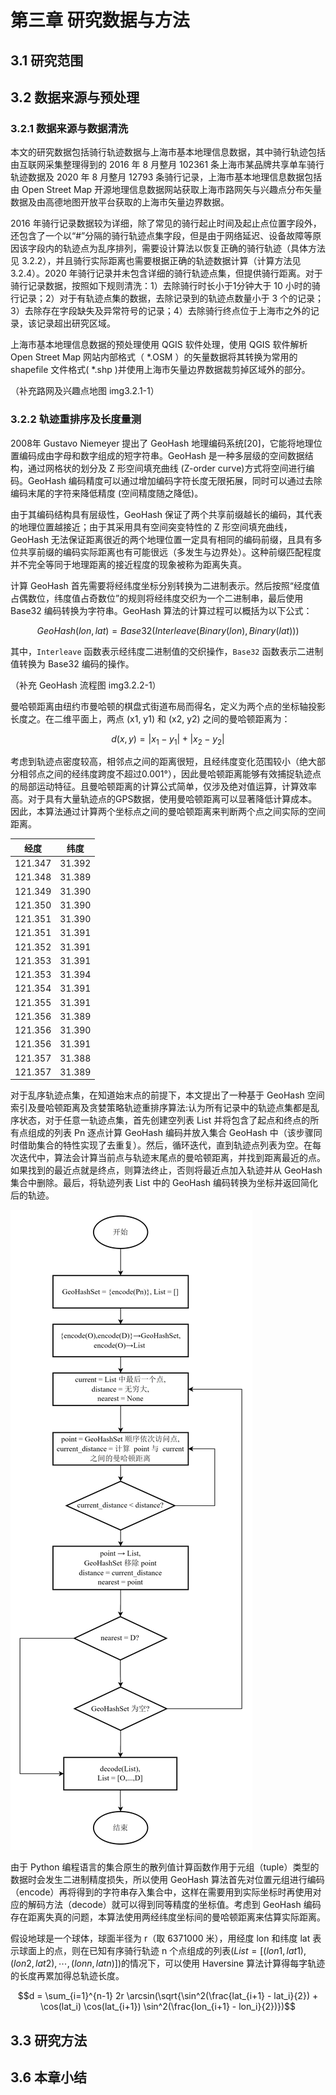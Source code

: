 # 第三章 研究数据与方法
## 3.1 研究范围

## 3.2 数据来源与预处理

### 3.2.1 数据来源与数据清洗
本文的研究数据包括骑行轨迹数据与上海市基本地理信息数据，其中骑行轨迹包括由互联网采集整理得到的 2016 年 8 月整月 102361 条上海市某品牌共享单车骑行轨迹数据及 2020 年 8 月整月 12793 条骑行记录，上海市基本地理信息数据包括由 Open  Street  Map 开源地理信息数据网站获取上海市路网矢与兴趣点分布矢量数据及由高德地图开放平台获取的上海市矢量边界数据。

2016 年骑行记录数据较为详细，除了常见的骑行起止时间及起止点位置字段外，还包含了一个以“#”分隔的骑行轨迹点集字段，但是由于网络延迟、设备故障等原因该字段内的轨迹点为乱序排列，需要设计算法以恢复正确的骑行轨迹（具体方法见 3.2.2），并且骑行实际距离也需要根据正确的轨迹数据计算（计算方法见 3.2.4）。2020 年骑行记录并未包含详细的骑行轨迹点集，但提供骑行距离。对于骑行记录数据，按照如下规则清洗：1）去除骑行时长小于1分钟大于 10 小时的骑行记录；2）对于有轨迹点集的数据，去除记录到的轨迹点数量小于 3 个的记录；3）去除存在字段缺失及异常符号的记录；4）去除骑行终点位于上海市之外的记录，该记录超出研究区域。

上海市基本地理信息数据的预处理使用 QGIS 软件处理，使用 QGIS 软件解析 Open  Street  Map 网站内部格式（ *.OSM ）的矢量数据将其转换为常用的 shapefile 文件格式( *.shp )并使用上海市矢量边界数据裁剪掉区域外的部分。

（补充路网及兴趣点地图 img3.2.1-1）

### 3.2.2 轨迹重排序及长度量测
2008年 Gustavo Niemeyer 提出了 GeoHash 地理编码系统[20]，它能将地理位置编码成由字母和数字组成的短字符串。GeoHash 是一种多层级的空间数据结构，通过网格状的划分及 Z 形空间填充曲线 (Z-order curve)方式将空间进行编码。GeoHash 编码精度可以通过增加编码字符长度无限拓展，同时可以通过去除编码末尾的字符来降低精度 (空间精度随之降低)。

由于其编码结构具有层级性，GeoHash 保证了两个共享前缀越长的编码，其代表的地理位置越接近；由于其采用具有空间突变特性的 Z 形空间填充曲线，GeoHash 无法保证距离很近的两个地理位置一定具有相同的编码前缀，且具有多位共享前缀的编码实际距离也有可能很远（多发生与边界处）。这种前缀匹配程度并不完全等同于地理距离的接近程度的现象被称为距离失真。

计算 GeoHash 首先需要将经纬度坐标分别转换为二进制表示。然后按照“经度值占偶数位，纬度值占奇数位”的规则将经纬度交织为一个二进制串，最后使用 Base32 编码转换为字符串。GeoHash 算法的计算过程可以概括为以下公式：

$$GeoHash(lon, lat) = Base32(Interleave(Binary(lon), Binary(lat)))$$

其中，`Interleave` 函数表示经纬度二进制值的交织操作，`Base32` 函数表示二进制值转换为 Base32 编码的操作。

（补充 GeoHash 流程图 img3.2.2-1）

曼哈顿距离由纽约市曼哈顿的棋盘式街道布局而得名，定义为两个点的坐标轴投影长度之。在二维平面上，两点 (x1, y1) 和 (x2, y2) 之间的曼哈顿距离为：

$$d(x, y) = |x_1 - y_1| + |x_2 - y_2|$$

考虑到轨迹点密度较高，相邻点之间的距离很短，且经纬度变化范围较小（绝大部分相邻点之间的经纬度跨度不超过0.001°），因此曼哈顿距离能够有效捕捉轨迹点的局部运动特征。且曼哈顿距离的计算公式简单，仅涉及绝对值运算，计算效率高。对于具有大量轨迹点的GPS数据，使用曼哈顿距离可以显著降低计算成本。因此，本算法通过计算两个坐标点之间的曼哈顿距离来判断两个点之间实际的空间距离。

| 经度 | 纬度 |
| -- | -- |
|121.347|31.392|
|121.348|31.389|
|121.349|31.390|
|121.350|31.390|
|121.351|31.390|
|121.351|31.391|
|121.352|31.391|
|121.353|31.391|
|121.353|31.394|
|121.354|31.391|
|121.355|31.391|
|121.356|31.389|
|121.356|31.390|
|121.356|31.391|
|121.357|31.388|
|121.357|31.389|

对于乱序轨迹点集，在知道始末点的前提下，本文提出了一种基于 GeoHash 空间索引及曼哈顿距离及贪婪策略轨迹重排序算法:认为所有记录中的轨迹点集都是乱序状态，对于任意一轨迹点集，首先创建空列表 List 并将包含了起点和终点的所有点组成的列表 Pn 逐点计算 GeoHash 编码并放入集合 GeoHash 中（该步骤同时借助集合的特性实现了去重复）。然后，循环迭代，直到轨迹点列表为空。在每次迭代中，算法会计算当前点与轨迹末尾点的曼哈顿距离，并找到距离最近的点。如果找到的最近点就是终点，则算法终止，否则将最近点加入轨迹并从 GeoHash 集合中删除。最后，将轨迹列表 List 中的 GeoHash 编码转换为坐标并返回简化后的轨迹。

![](../imgs/3.3-2.png)

由于 Python 编程语言的集合原生的散列值计算函数作用于元组（tuple）类型的数据时会发生二进制精度损失，所以使用 GeoHash 算法首先对位置元组进行编码（encode）再将得到的字符串存入集合中，这样在需要用到实际坐标时再使用对应的解码方法（decode）就可以得到同等精度的坐标值。考虑到 GeoHash 编码存在距离失真的问题，本算法使用两经纬度坐标间的曼哈顿距离来估算实际距离。

假设地球是一个球体，球面半径为 r（取 6371000 米），用经度 lon 和纬度 lat 表示球面上的点，则在已知有序骑行轨迹 n 个点组成的列表($List = [(lon1, lat1), (lon2, lat2), \cdots, (lonn, latn)]$)的情况下，可以使用 Haversine 算法计算得每字轨迹的长度再累加得总轨迹长度。

$$d = \sum_{i=1}^{n-1} 2r \arcsin(\sqrt{\sin^2(\frac{lat_{i+1} - lat_i}{2}) + \cos(lat_i) \cos(lat_{i+1}) \sin^2(\frac{lon_{i+1} - lon_i}{2})})$$

## 3.3 研究方法

## 3.6 本章小结
